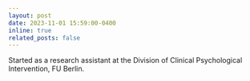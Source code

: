 ```yaml
---
layout: post
date: 2023-11-01 15:59:00-0400
inline: true
related_posts: false
---
```


Started as a research assistant at the Division of Clinical Psychological Intervention, FU Berlin.